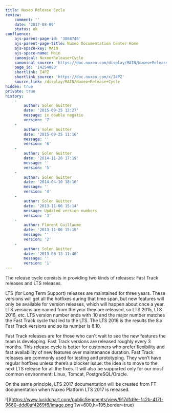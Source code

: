 ```yaml
---
title: Nuxeo Release Cycle
review:
    comment: ''
    date: '2017-08-09'
    status: ok
confluence:
    ajs-parent-page-id: '3868746'
    ajs-parent-page-title: Nuxeo Documentation Center Home
    ajs-space-key: MAIN
    ajs-space-name: Main
    canonical: Nuxeo+Release+Cycle
    canonical_source: 'https://doc.nuxeo.com/display/MAIN/Nuxeo+Release+Cycle'
    page_id: '14254883'
    shortlink: I4PZ
    shortlink_source: 'https://doc.nuxeo.com/x/I4PZ'
    source_link: /display/MAIN/Nuxeo+Release+Cycle
hidden: true
private: true    
history:
    -
        author: Solen Guitter
        date: '2015-09-25 12:27'
        message: ix double negatio
        version: '7'
    -
        author: Solen Guitter
        date: '2015-09-25 11:16'
        message: ''
        version: '6'
    -
        author: Solen Guitter
        date: '2014-11-26 17:19'
        message: ''
        version: '5'
    -
        author: Solen Guitter
        date: '2014-04-10 18:16'
        message: ''
        version: '4'
    -
        author: Solen Guitter
        date: '2013-11-06 15:14'
        message: Updated version numbers
        version: '3'
    -
        author: Florent Guillaume
        date: '2013-11-06 15:10'
        message: ''
        version: '2'
    -
        author: Solen Guitter
        date: '2013-06-13 11:46'
        message: ''
        version: '1'
---
```

The release cycle consists in providing two kinds of releases: Fast Track releases and LTS releases.

LTS (for Long Term Support) releases are maintained for three years. These versions will get all the hotfixes during that time span, but new features will only be available for version releases, which will happen about once a year. LTS versions are named from the year they are released, so LTS 2015, LTS 2016, etc. LTS version number ends with .10 and the major number matches the Fast Track cycle that led to the LTS. The LTS 2016 is the results the 8.x Fast Track versions and so its number is 8.10.

Fast Track releases are for those who can't wait to see the new features the team is developing. Fast Track versions are released roughly every 3 months. This release cycle is better for customers who prefer flexibility and fast availability of new features over maintenance duration. Fast Track releases are commonly used for testing and prototyping. They won&rsquo;t have regular hotfixes unless there&rsquo;s a blocker issue: the idea is to move to the next LTS release for all the fixes. It will also be supported only for our most common environment: Linux, Tomcat, PostgreSQL/Oracle.

On the same principle, LTS 2017 documentation will be created from FT documentation when Nuxeo Platform LTS 2017 is released.

![](https://www.lucidchart.com/publicSegments/view/917d1d9e-1c2b-417f-9660-ddd0af4269f6/image.png ?w=600,h=195,border=true)
